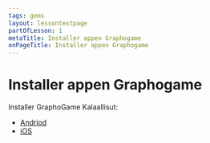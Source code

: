 ```yaml
---
tags: gems
layout: lessontextpage
partOfLesson: 1
metaTitle: Installer appen Graphogame
onPageTitle: Installer appen Graphogame
---
```

# Installer appen Graphogame

Installer GraphoGame Kalaallisut:

- [Andriod](https://play.google.com/store/apps/details?id=com.graphogame.gg_greenland)
- [iOS](https://apps.apple.com/dk/app/graphogame-kalaallisut/id1599740443)